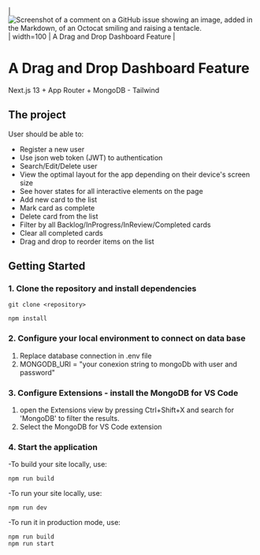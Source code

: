 

| ![Screenshot of a comment on a GitHub issue showing an image, added in the Markdown, of an Octocat smiling and raising a tentacle.](https://myoctocat.com/assets/images/base-octocat.svg) | width=100 | A Drag and Drop Dashboard Feature |


# A Drag and Drop Dashboard Feature

Next.js 13 + App Router + MongoDB - Tailwind

## The project

User should be able to:

- Register a new user
- Use json web token (JWT) to authentication
- Search/Edit/Delete user
- View the optimal layout for the app depending on their device's screen size
- See hover states for all interactive elements on the page
- Add new card to the list
- Mark card as complete
- Delete card from the list
- Filter by all Backlog/InProgress/InReview/Completed cards
- Clear all completed cards
- Drag and drop to reorder items on the list


## Getting Started

### 1. Clone the repository and install dependencies

```
git clone <repository>
```

```
npm install
```

### 2. Configure your local environment to connect on data base

1. Replace database connection in .env file
2. MONGODB_URI = "your conexion string to mongoDb with user and password"


### 3. Configure Extensions - install the MongoDB for VS Code

1. open the Extensions view by pressing Ctrl+Shift+X and search for 'MongoDB' to filter the results. 
2. Select the MongoDB for VS Code extension

### 4. Start the application

-To build your site locally, use:

```
npm run build
```

-To run your site locally, use:

```
npm run dev
```

-To run it in production mode, use:


```
npm run build
npm run start
```


